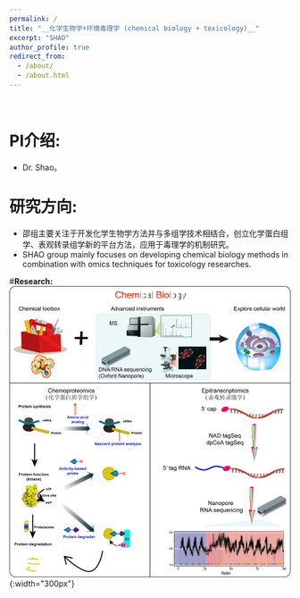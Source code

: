 ```yaml
---
permalink: /
title: "__化学生物学+环境毒理学 (chemical biology + toxicology)__"
excerpt: "SHAO"
author_profile: true
redirect_from: 
  - /about/
  - /about.html
---
```

<br />
          
# __PI介绍:__   
* Dr. Shao。  

# __研究方向:__   
* 邵组主要关注于开发化学生物学方法并与多组学技术相结合，创立化学蛋白组学、表观转录组学新的平台方法，应用于毒理学的机制研究。      
* SHAO group mainly focuses on developing chemical biology methods in combination with omics techniques for toxicology researches.  

#__Research:__  
![chemical biology](/images/ChemBio.png){:width="300px"}
